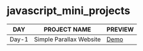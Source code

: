 # javascript_mini_projects
| DAY | PROJECT NAME | PREVIEW |
|-----|--------------|---------|
|Day-1| Simple Parallax Website | [Demo](https://manuacharya55.github.io/javascript_mini_projects/01_Random_Quote_Generator)|
